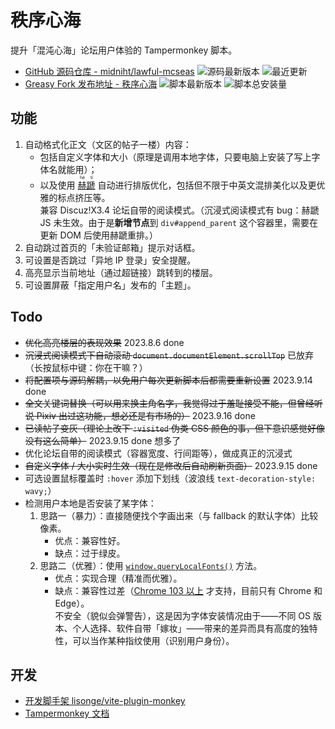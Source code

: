 # 秩序心海

提升「混沌心海」论坛用户体验的 Tampermonkey 脚本。

- [GitHub 源码仓库 - midniht/lawful-mcseas](https://github.com/midniht/lawful-mcseas) ![源码最新版本](https://img.shields.io/github/package-json/v/midniht/lawful-mcseas/main?logo=typescript&logoColor=fff&label=%E6%BA%90%E7%A0%81%E6%9C%80%E6%96%B0%E7%89%88%E6%9C%AC) ![最近更新](https://img.shields.io/github/last-commit/midniht/lawful-mcseas/gh-pages?logo=github&label=%E6%9C%80%E8%BF%91%E6%9B%B4%E6%96%B0)
- [Greasy Fork 发布地址 - 秩序心海](https://greasyfork.org/scripts/472436) ![脚本最新版本](https://img.shields.io/greasyfork/v/472436?logo=tampermonkey&label=%E8%84%9A%E6%9C%AC%E6%9C%80%E6%96%B0%E7%89%88%E6%9C%AC) ![脚本总安装量](https://img.shields.io/greasyfork/dt/472436?logo=tampermonkey&label=%E8%84%9A%E6%9C%AC%E6%80%BB%E5%AE%89%E8%A3%85%E9%87%8F)

## 功能

1. 自动格式化正文（文区的帖子一楼）内容：
   - 包括自定义字体和大小（原理是调用本地字体，只要电脑上安装了写上字体名就能用）；
   - 以及使用 [<ruby><rb>赫蹏</rb><rp>（</rp><rt>hè tí</rt><rp>）</rp></ruby>](https://github.com/sivan/heti) 自动进行排版优化，包括但不限于中英文混排美化以及更优雅的标点挤压等。\
      兼容 Discuz!X3.4 论坛自带的阅读模式。（沉浸式阅读模式有 bug：赫蹏 JS 未生效。由于是**新增节点**到 `div#append_parent` 这个容器里，需要在更新 DOM 后使用赫蹏重排。）
2. 自动跳过首页的「未验证邮箱」提示对话框。
3. 可设置是否跳过「异地 IP 登录」安全提醒。
4. 高亮显示当前地址（通过超链接）跳转到的楼层。
5. 可设置屏蔽「指定用户名」发布的「主题」。

## Todo

- ~~优化高亮楼层的表现效果~~ 2023.8.6 done
- ~~沉浸式阅读模式下自动滚动 `document.documentElement.scrollTop`~~ 已放弃（长按鼠标中键：你在干嘛？）
- ~~将配置项与源码解耦，以免用户每次更新脚本后都需要重新设置~~ 2023.9.14 done
- ~~全文关键词替换（可以用来换主角名字，我觉得过于羞耻接受不能，但曾经听说 Pixiv 出过这功能，想必还是有市场的）~~ 2023.9.16 done
- ~~已读帖子变灰（理论上改下 `:visited` 伪类 CSS 颜色的事，但下意识感觉好像没有这么简单）~~ 2023.9.15 done 想多了
- 优化论坛自带的阅读模式（容器宽度、行间距等），做成真正的沉浸式
- ~~自定义字体 / 大小实时生效（现在是修改后自动刷新页面）~~ 2023.9.15 done
- 可选设置鼠标覆盖时 `:hover` 添加下划线（波浪线 `text-decoration-style: wavy;`）
- 检测用户本地是否安装了某字体：
  1. 思路一（暴力）：直接随便找个字画出来（与 fallback 的默认字体）比较像素。
     - 优点：兼容性好。
     - 缺点：过于绿皮。
  2. 思路二（优雅）：使用 [`window.queryLocalFonts()`](https://developer.mozilla.org/en-US/docs/Web/API/Window/queryLocalFonts) 方法。
     - 优点：实现合理（精准而优雅）。
     - 缺点：兼容性过差（[Chrome 103 以上](https://caniuse.com/mdn-api_window_querylocalfonts) 才支持，目前只有 Chrome 和 Edge）。\
       不安全（貌似会弹警告），这是因为字体安装情况由于——不同 OS 版本、个人选择、软件自带「嫁妆」——带来的差异而具有高度的独特性，可以当作某种指纹使用（识别用户身份）。

## 开发

- [开发脚手架 lisonge/vite-plugin-monkey](https://github.com/lisonge/vite-plugin-monkey)
- [Tampermonkey 文档](https://www.tampermonkey.net/documentation.php)

